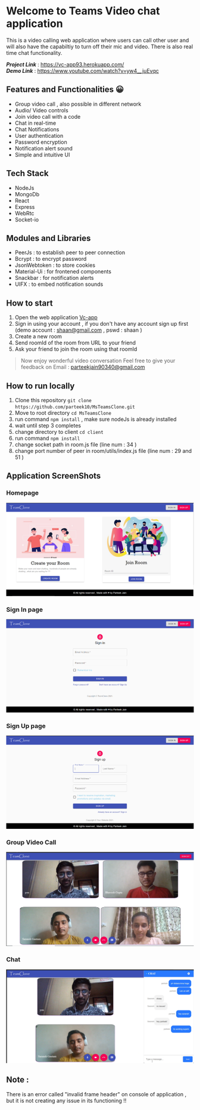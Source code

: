
# **Welcome to Teams Video chat application** 

This is a video calling web application where users can call other user and will also have the capabiltiy to turn off their mic and video. There is also real time chat functionality. 

**_Project Link_** : https://vc-app93.herokuapp.com/
</br>
**_Demo Link_** : https://www.youtube.com/watch?v=yw4__juEvqc

## Features and Functionalities 😀
- Group video call , also possible in different network
- Audio/ Video controls 
- Join video call with a code
- Chat in real-time
- Chat Notifications
- User authentication 
- Password encryption  
- Notification alert sound
- Simple and intuitive UI


## Tech Stack 
- NodeJs
- MongoDb
- React 
- Express
- WebRtc
- Socket-io

## Modules and Libraries 
- PeerJs : to establish peer to peer connection
- Bcrypt : to encrypt password
- JsonWebtoken : to store cookies
- Material-Ui : for frontened components
- Snackbar : for notification alerts 
- UIFX : to embed notification sounds

## How to start
1. Open the web application [Vc-app](https://vc-app93.herokuapp.com/)
2. Sign in using your account , if you don't have any account sign up first  (demo account : shaan@gmail.com  , pswd : shaan ) 
3. Create a new room 
4. Send roomId of the room from URL to your friend 
5. Ask your friend to join the room using that roomId 

> Now enjoy wonderful video conversation 
> Feel free to give your feedback on Email : parteekjain90340@gmail.com

## How to run locally 
1. Clone this repository `git clone https://github.com/parteek10/MsTeamsClone.git`
2. Move to root directory `cd MsTeamsClone`
3. run command `npm install` , make sure nodeJs is already installed 
4. wait until step 3 completes
5. change directory to client `cd client`
6. run command `npm install`
7. change socket path in room.js file (line num : 34 ) 
8. change port number of peer in room/utils/index.js file (line num : 29 and 51 )


## Application ScreenShots 

### Homepage 
   <img src = "./images/homepage.PNG" >
   
### Sign In page 
   <img src = "./images/signin.PNG" > 
   
### Sign Up page 
   <img src = "./images/signout.PNG" > 
   
### Group Video Call
   <img src = "./images/groupCall.PNG" > 
  
### Chat 
   <img src = "./images/chatWindow.PNG" >
   

## Note : 
   There is an error called "invalid frame header" on console of application , but it is not creating any issue in its functioning !!







